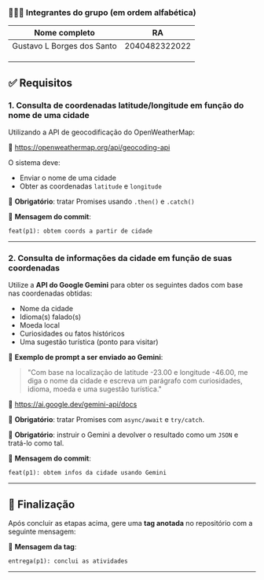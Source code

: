  ### 🧑‍🤝‍🧑 Integrantes do grupo (em ordem alfabética)

   | Nome completo            | RA        |
   |--------------------------|-----------|
   |Gustavo L Borges dos Santo|2040482322022|
   |                          |           |
   |                          |           |
   |                          |           |

## ✅ Requisitos

### 1. Consulta de coordenadas latitude/longitude em função do nome de uma cidade

Utilizando a API de geocodificação do OpenWeatherMap:

🔗 https://openweathermap.org/api/geocoding-api

O sistema deve:
- Enviar o nome de uma cidade
- Obter as coordenadas `latitude` e `longitude`

📌 **Obrigatório**: tratar Promises usando `.then()` e `.catch()`

💬 **Mensagem do commit**:
```
feat(p1): obtem coords a partir de cidade
```

---

### 2. Consulta de informações da cidade em função de suas coordenadas

Utilize a **API do Google Gemini** para obter os seguintes dados com base nas coordenadas obtidas:

- Nome da cidade
- Idioma(s) falado(s)
- Moeda local
- Curiosidades ou fatos históricos
- Uma sugestão turística (ponto para visitar)

🧠 **Exemplo de prompt a ser enviado ao Gemini**:
> "Com base na localização de latitude -23.00 e longitude -46.00, me diga o nome da cidade e escreva um parágrafo com curiosidades, idioma, moeda e uma sugestão turística."

🔗 https://ai.google.dev/gemini-api/docs

📌 **Obrigatório**: tratar Promises com `async/await` e `try/catch`.

📌 **Obrigatório**: instruir o Gemini a devolver o resultado como um `JSON` e tratá-lo como tal.

💬 **Mensagem do commit**:
```
feat(p1): obtem infos da cidade usando Gemini
```

---

## 🏁 Finalização

Após concluir as etapas acima, gere uma **tag anotada** no repositório com a seguinte mensagem:

💬 **Mensagem da tag**:
```
entrega(p1): conclui as atividades
```

---


